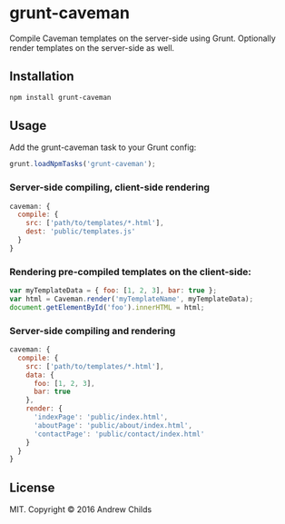 # grunt-caveman

Compile Caveman templates on the server-side using Grunt. Optionally render templates on the server-side as well.

## Installation

```sh
npm install grunt-caveman
```

## Usage

Add the grunt-caveman task to your Grunt config:

```js
grunt.loadNpmTasks('grunt-caveman');
```

### Server-side compiling, client-side rendering

```js
caveman: {
  compile: {
    src: ['path/to/templates/*.html'],
    dest: 'public/templates.js'
  }
}
```

### Rendering pre-compiled templates on the client-side:

```js
var myTemplateData = { foo: [1, 2, 3], bar: true };
var html = Caveman.render('myTemplateName', myTemplateData);
document.getElementById('foo').innerHTML = html;
```

### Server-side compiling and rendering

```js
caveman: {
  compile: {
    src: ['path/to/templates/*.html'],
    data: {
      foo: [1, 2, 3],
      bar: true
    },
    render: {
      'indexPage': 'public/index.html',
      'aboutPage': 'public/about/index.html',
      'contactPage': 'public/contact/index.html'
    }
  }
}
```

## License

MIT. Copyright &copy; 2016 Andrew Childs
